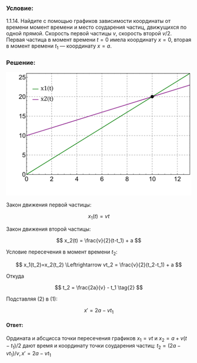 ###  Условие:

$1.1.14.$ Найдите с помощью графиков зависимости координаты от времени момент времени и место соударения частиц, движущихся по одной прямой. Скорость первой частицы $v$, скорость второй $v/2$. Первая частица в момент времени $t = 0$ имела координату $x = 0$, вторая в момент времени $t_{1}$ — координату $x = a.$

###  Решение:

![|1000x1000, 400](../../img/1.1.14/graph.svg)

Закон движения первой частицы:

$$
x_1(t) = vt \tag{1}
$$

Закон движения второй частицы:

$$
x_2(t) = \frac{v}{2}(t-t_1) + a
$$

Условие пересечения в момент времени $t_2$:

$$
x_1(t_2)=x_2(t_2) \Leftrightarrow vt_2 = \frac{v}{2}(t_2-t_1) + a
$$

Откуда

$$
t_2 = \frac{2a}{v} - t_1 \tag{2}
$$

Подставляя $(2)$ в $(1)$:

$$
{x}' = 2a - vt_1
$$

#### Ответ:

Ордината и абсцисса точки пересечения графиков $x_{1} = vt$ и $x_{2} = a + v(t − t_{1})/2$ дают время и координату точки соударения частиц: $t_2 = (2a − vt_{1})/v, \, {x}' = 2a − vt_{1}$
